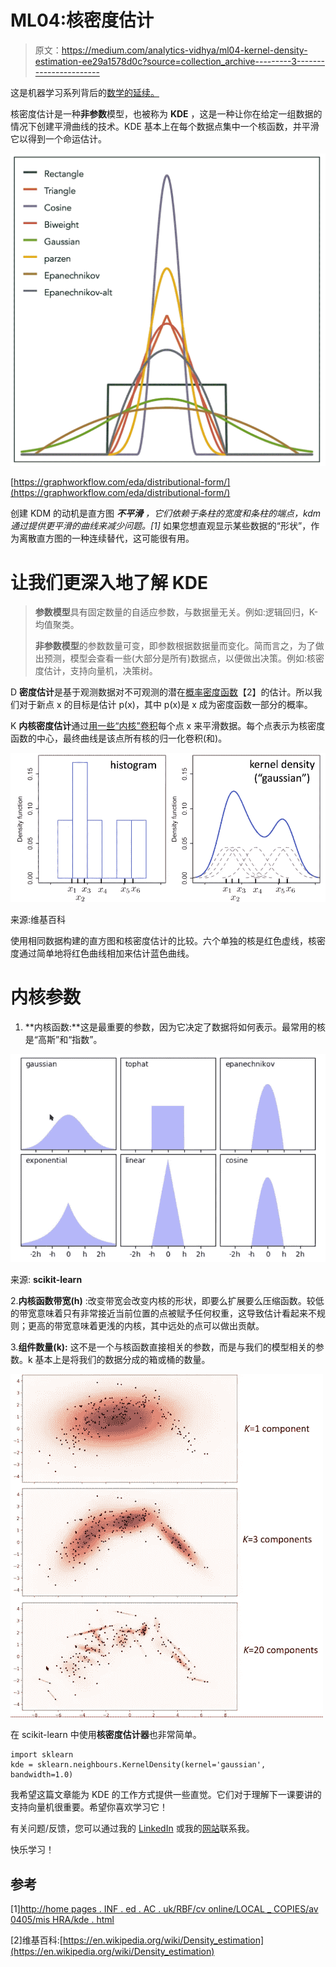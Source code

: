 # ML04:核密度估计

> 原文：<https://medium.com/analytics-vidhya/ml04-kernel-density-estimation-ee29a1578d0c?source=collection_archive---------3----------------------->

这是机器学习系列背后的[数学的延续。](https://malhotravaibhav.medium.com/maths-behind-machine-learning-15e8ad8267c)

核密度估计是一种**非参数**模型，也被称为 **KDE** ，这是一种让你在给定一组数据的情况下创建平滑曲线的技术。KDE 基本上在每个数据点集中一个核函数，并平滑它以得到一个命运估计。

![](img/034ba132bec678523e4d01998bef274c.png)

[https://graphworkflow.com/eda/distributional-form/](https://graphworkflow.com/eda/distributional-form/)

创建 KDM 的动机是直方图 ***不平滑*** *，它们依赖于条柱的宽度和条柱的端点，kdm 通过提供更平滑的曲线来减少问题。[1]* 如果您想直观显示某些数据的“形状”，作为离散直方图的一种连续替代，这可能很有用。

# 让我们更深入地了解 KDE

> **参数模型**具有固定数量的自适应参数，与数据量无关。例如:逻辑回归，K-均值聚类。
> 
> **非参数模型**的参数数量可变，即参数根据数据量而变化。简而言之，为了做出预测，模型会查看一些(大部分是所有)数据点，以便做出决策。例如:核密度估计，支持向量机，决策树。

D **密度估计**是基于观测数据对不可观测的潜在[概率密度函数](https://en.wikipedia.org/wiki/Probability_density_function)【2】的估计。所以我们对于新点 x 的目标是估计 p(x)，其中 p(x)是 x 成为密度函数一部分的概率。

K **内核密度估计**通过[用一些“内核”卷积](https://en.wikipedia.org/wiki/Convolution)每个点 x 来平滑数据。每个点表示为核密度函数的中心，最终曲线是该点所有核的归一化卷积(和)。

![](img/b1279018ad6da8831e0a20518ea33643.png)

来源:维基百科

使用相同数据构建的直方图和核密度估计的比较。六个单独的核是红色虚线，核密度通过简单地将红色曲线相加来估计蓝色曲线。

# 内核参数

1.  **内核函数:**这是最重要的参数，因为它决定了数据将如何表示。最常用的核是“高斯”和“指数”。

![](img/a729f00891b740e7bb7596a6080a0bd2.png)

来源: **scikit-learn**

2.**内核函数带宽(h)** :改变带宽会改变内核的形状，即要么扩展要么压缩函数。较低的带宽意味着只有非常接近当前位置的点被赋予任何权重，这导致估计看起来不规则；更高的带宽意味着更浅的内核，其中远处的点可以做出贡献。

3.**组件数量(k):** 这不是一个与核函数直接相关的参数，而是与我们的模型相关的参数。k 基本上是将我们的数据分成的箱或桶的数量。

![](img/c6e0470eb64d0e0a57014ca0bd7845f9.png)

在 scikit-learn 中使用**核密度估计器**也非常简单。

```
import sklearn
kde = sklearn.neighbours.KernelDensity(kernel='gaussian', bandwidth=1.0)
```

我希望这篇文章能为 KDE 的工作方式提供一些直觉。它们对于理解下一课要讲的支持向量机很重要。希望你喜欢学习它！

有关问题/反馈，您可以通过我的 [LinkedIn](https://www.linkedin.com/in/vm3/) 或我的[网站](https://malhotravaibhav.com)联系我。

快乐学习！

## 参考

[1][http://home pages . INF . ed . AC . uk/RBF/cv online/LOCAL _ COPIES/av 0405/mis HRA/kde . html](http://homepages.inf.ed.ac.uk/rbf/CVonline/LOCAL_COPIES/AV0405/MISHRA/kde.html)

[2]维基百科:[https://en.wikipedia.org/wiki/Density_estimation](https://en.wikipedia.org/wiki/Density_estimation)